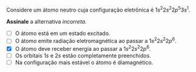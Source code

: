 Considere um átomo neutro cuja configuração eletrônica é $1s^2 2s^2 2p^5 3s^1$.

**Assinale** a alternativa *incorreta*.

- [ ] O átomo está em um estado excitado.
- [ ] O átomo emite radiação eletromagnética ao passar a $1s^2 2s^2 2p^6$.
- [x] O átomo deve receber energia ao passar a $1s^2 2s^2 2p^6$.
- [ ] Os orbitais $1s$ e $2s$ estão completamente preenchidos.
- [ ] Na configuração mais estável o átomo é diamagnético.
